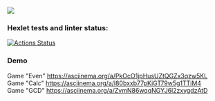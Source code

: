 <a href="https://codeclimate.com/github/aar87/java-project-61/maintainability"><img src="https://api.codeclimate.com/v1/badges/d2a4fa590ebb77cd802b/maintainability" /></a>

### Hexlet tests and linter status:
[![Actions Status](https://github.com/aar87/java-project-61/actions/workflows/hexlet-check.yml/badge.svg)](https://github.com/aar87/java-project-61/actions)

### Demo
Game "Even" https://asciinema.org/a/PkOcO1jpHusUZtQGZx3qzw5KL \
Game "Calc" https://asciinema.org/a/l80bxxb77pKiGT79w5g1TTiM4 \
Game "GCD"  https://asciinema.org/a/ZvmN86wqqNGYJ6l2zxygdzAtD
